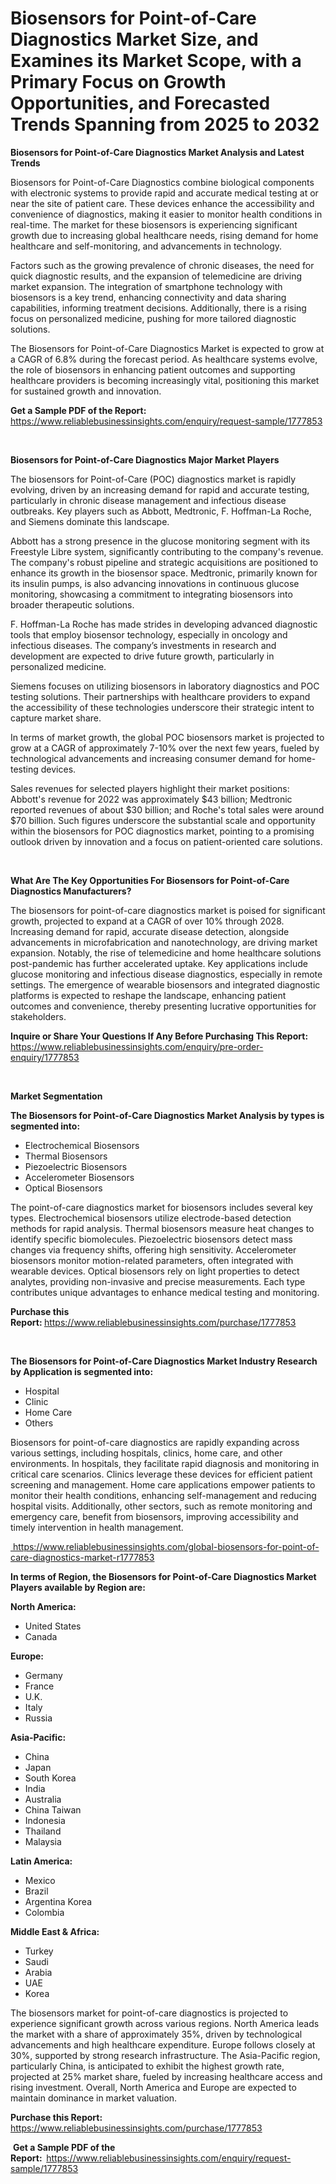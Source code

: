 <p><h1>Biosensors for Point-of-Care Diagnostics Market Size, and Examines its Market Scope, with a Primary Focus on Growth Opportunities, and Forecasted Trends Spanning from 2025 to 2032</h1></p><p><strong>Biosensors for Point-of-Care Diagnostics Market Analysis and Latest Trends</strong></p>
<p><p>Biosensors for Point-of-Care Diagnostics combine biological components with electronic systems to provide rapid and accurate medical testing at or near the site of patient care. These devices enhance the accessibility and convenience of diagnostics, making it easier to monitor health conditions in real-time. The market for these biosensors is experiencing significant growth due to increasing global healthcare needs, rising demand for home healthcare and self-monitoring, and advancements in technology.</p><p>Factors such as the growing prevalence of chronic diseases, the need for quick diagnostic results, and the expansion of telemedicine are driving market expansion. The integration of smartphone technology with biosensors is a key trend, enhancing connectivity and data sharing capabilities, informing treatment decisions. Additionally, there is a rising focus on personalized medicine, pushing for more tailored diagnostic solutions.</p><p>The Biosensors for Point-of-Care Diagnostics Market is expected to grow at a CAGR of 6.8% during the forecast period. As healthcare systems evolve, the role of biosensors in enhancing patient outcomes and supporting healthcare providers is becoming increasingly vital, positioning this market for sustained growth and innovation.</p></p>
<p><strong>Get a Sample PDF of the Report:&nbsp;</strong> <a href="https://www.reliablebusinessinsights.com/enquiry/request-sample/1777853?utm_campaign=3513&utm_medium=2&utm_source=Github&utm_content=ia&utm_term=14042025&utm_id=biosensors-for-point-of-care-diagnostics">https://www.reliablebusinessinsights.com/enquiry/request-sample/1777853</a></p>
<p>&nbsp;</p>
<p><strong>Biosensors for Point-of-Care Diagnostics Major Market Players</strong></p>
<p><p>The biosensors for Point-of-Care (POC) diagnostics market is rapidly evolving, driven by an increasing demand for rapid and accurate testing, particularly in chronic disease management and infectious disease outbreaks. Key players such as Abbott, Medtronic, F. Hoffman-La Roche, and Siemens dominate this landscape.</p><p>Abbott has a strong presence in the glucose monitoring segment with its Freestyle Libre system, significantly contributing to the company's revenue. The company's robust pipeline and strategic acquisitions are positioned to enhance its growth in the biosensor space. Medtronic, primarily known for its insulin pumps, is also advancing innovations in continuous glucose monitoring, showcasing a commitment to integrating biosensors into broader therapeutic solutions.</p><p>F. Hoffman-La Roche has made strides in developing advanced diagnostic tools that employ biosensor technology, especially in oncology and infectious diseases. The company’s investments in research and development are expected to drive future growth, particularly in personalized medicine.</p><p>Siemens focuses on utilizing biosensors in laboratory diagnostics and POC testing solutions. Their partnerships with healthcare providers to expand the accessibility of these technologies underscore their strategic intent to capture market share.</p><p>In terms of market growth, the global POC biosensors market is projected to grow at a CAGR of approximately 7-10% over the next few years, fueled by technological advancements and increasing consumer demand for home-testing devices.</p><p>Sales revenues for selected players highlight their market positions: Abbott's revenue for 2022 was approximately $43 billion; Medtronic reported revenues of about $30 billion; and Roche's total sales were around $70 billion. Such figures underscore the substantial scale and opportunity within the biosensors for POC diagnostics market, pointing to a promising outlook driven by innovation and a focus on patient-oriented care solutions.</p></p>
<p>&nbsp;</p>
<p><strong>What Are The Key Opportunities For Biosensors for Point-of-Care Diagnostics Manufacturers?</strong></p>
<p><p>The biosensors for point-of-care diagnostics market is poised for significant growth, projected to expand at a CAGR of over 10% through 2028. Increasing demand for rapid, accurate disease detection, alongside advancements in microfabrication and nanotechnology, are driving market expansion. Notably, the rise of telemedicine and home healthcare solutions post-pandemic has further accelerated uptake. Key applications include glucose monitoring and infectious disease diagnostics, especially in remote settings. The emergence of wearable biosensors and integrated diagnostic platforms is expected to reshape the landscape, enhancing patient outcomes and convenience, thereby presenting lucrative opportunities for stakeholders.</p></p>
<p><strong>Inquire or Share Your Questions If Any Before Purchasing This Report:</strong> <a href="https://www.reliablebusinessinsights.com/enquiry/pre-order-enquiry/1777853?utm_campaign=3513&utm_medium=2&utm_source=Github&utm_content=ia&utm_term=14042025&utm_id=biosensors-for-point-of-care-diagnostics">https://www.reliablebusinessinsights.com/enquiry/pre-order-enquiry/1777853</a></p>
<p>&nbsp;</p>
<p><strong>Market Segmentation</strong></p>
<p><strong>The Biosensors for Point-of-Care Diagnostics Market Analysis by types is segmented into:</strong></p>
<p><ul><li>Electrochemical Biosensors</li><li>Thermal Biosensors</li><li>Piezoelectric Biosensors</li><li>Accelerometer Biosensors</li><li>Optical Biosensors</li></ul></p>
<p><p>The point-of-care diagnostics market for biosensors includes several key types. Electrochemical biosensors utilize electrode-based detection methods for rapid analysis. Thermal biosensors measure heat changes to identify specific biomolecules. Piezoelectric biosensors detect mass changes via frequency shifts, offering high sensitivity. Accelerometer biosensors monitor motion-related parameters, often integrated with wearable devices. Optical biosensors rely on light properties to detect analytes, providing non-invasive and precise measurements. Each type contributes unique advantages to enhance medical testing and monitoring.</p></p>
<p><strong>Purchase this Report:&nbsp;</strong><a href="https://www.reliablebusinessinsights.com/purchase/1777853?utm_campaign=3513&utm_medium=2&utm_source=Github&utm_content=ia&utm_term=14042025&utm_id=biosensors-for-point-of-care-diagnostics">https://www.reliablebusinessinsights.com/purchase/1777853</a></p>
<p>&nbsp;</p>
<p><strong>The Biosensors for Point-of-Care Diagnostics Market Industry Research by Application is segmented into:</strong></p>
<p><ul><li>Hospital</li><li>Clinic</li><li>Home Care</li><li>Others</li></ul></p>
<p><p>Biosensors for point-of-care diagnostics are rapidly expanding across various settings, including hospitals, clinics, home care, and other environments. In hospitals, they facilitate rapid diagnosis and monitoring in critical care scenarios. Clinics leverage these devices for efficient patient screening and management. Home care applications empower patients to monitor their health conditions, enhancing self-management and reducing hospital visits. Additionally, other sectors, such as remote monitoring and emergency care, benefit from biosensors, improving accessibility and timely intervention in health management.</p></p>
<p><a href="https://www.reliablebusinessinsights.com/global-biosensors-for-point-of-care-diagnostics-market-r1777853?utm_campaign=3513&utm_medium=2&utm_source=Github&utm_content=ia&utm_term=14042025&utm_id=biosensors-for-point-of-care-diagnostics">&nbsp;https://www.reliablebusinessinsights.com/global-biosensors-for-point-of-care-diagnostics-market-r1777853</a></p>
<p><strong>In terms of Region, the Biosensors for Point-of-Care Diagnostics Market Players available by Region are:</strong></p>
<p>
    <p> <strong> North America: </strong>
        <ul>
            <li>United States</li>
            <li>Canada</li>
        </ul>
        </p> 
    <p> <strong> Europe: </strong>
        <ul>
            <li>Germany</li>
            <li>France</li>
            <li>U.K.</li>
            <li>Italy</li>
            <li>Russia</li>
        </ul>
        </p> 
    <p> <strong> Asia-Pacific: </strong>
        <ul>
            <li>China</li>
            <li>Japan</li>
            <li>South Korea</li>
            <li>India</li>
            <li>Australia</li>
            <li>China Taiwan</li>
            <li>Indonesia</li>
            <li>Thailand</li>
            <li>Malaysia</li>
        </ul>
        </p> 
    <p> <strong> Latin America: </strong>
        <ul>
            <li>Mexico</li>
            <li>Brazil</li>
            <li>Argentina Korea</li>
            <li>Colombia</li>
        </ul>
        </p> 
    <p> <strong> Middle East & Africa: </strong>
        <ul>
            <li>Turkey</li>
            <li>Saudi</li>
            <li>Arabia</li>
            <li>UAE</li>
            <li>Korea</li>
        </ul>
    </p>
    </p>
<p><p>The biosensors market for point-of-care diagnostics is projected to experience significant growth across various regions. North America leads the market with a share of approximately 35%, driven by technological advancements and high healthcare expenditure. Europe follows closely at 30%, supported by strong research infrastructure. The Asia-Pacific region, particularly China, is anticipated to exhibit the highest growth rate, projected at 25% market share, fueled by increasing healthcare access and rising investment. Overall, North America and Europe are expected to maintain dominance in market valuation.</p></p>
<p><strong>Purchase this Report: </strong><a href="https://www.reliablebusinessinsights.com/purchase/1777853?utm_campaign=3513&utm_medium=2&utm_source=Github&utm_content=ia&utm_term=14042025&utm_id=biosensors-for-point-of-care-diagnostics">https://www.reliablebusinessinsights.com/purchase/1777853</a></p>
<p>&nbsp;<strong>Get a Sample PDF of the Report:&nbsp;&nbsp;</strong><a href="https://www.reliablebusinessinsights.com/enquiry/request-sample/1777853?utm_campaign=3513&utm_medium=2&utm_source=Github&utm_content=ia&utm_term=14042025&utm_id=biosensors-for-point-of-care-diagnostics">https://www.reliablebusinessinsights.com/enquiry/request-sample/1777853</a></p>
<p><strong></strong></p>
<p><p></p><p></p><p></p></p>